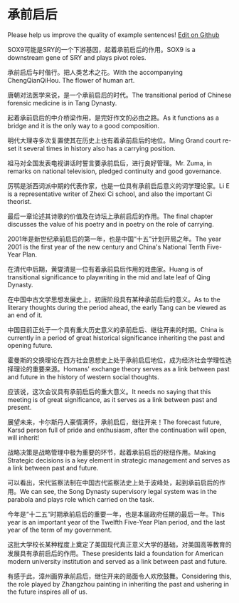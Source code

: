 # 承前启后

Please help us improve the quality of example sentences! [Edit on Github](https://github.com/jiyushe/jiyu-example-sentence-source/blob/main/chinese/chengqianqihou.md)

<p><span class="chinese">SOX9可能是SRY的一个下游基因，起着承前启后的作用。</span><span class="english">SOX9 is a downstream gene of SRY and plays pivot roles.</span></p>

<p><span class="chinese">承前启后与时偕行。把人类艺术之花。</span><span class="english">With the accompanying ChengQianQiHou. The flower of human art.</span></p>

<p><span class="chinese">唐朝对法医学来说，是一个承前启后的时代。</span><span class="english">The transitional period of Chinese forensic medicine is in Tang Dynasty.</span></p>

<p><span class="chinese">起着承前启后的中介桥梁作用，是完好作文的必由之路。</span><span class="english">As it functions as a bridge and it is the only way to a good composition.</span></p>

<p><span class="chinese">明代大理寺多次复置使其在历史上也有着承前启后的地位。</span><span class="english">Ming Grand court re-set it several times in history also has a carrying position.</span></p>

<p><span class="chinese">祖马对全国发表电视讲话时誓言要承前启后，进行良好管理。</span><span class="english">Mr. Zuma, in remarks on national television, pledged continuity and good governance.</span></p>

<p><span class="chinese">厉鹗是浙西词派中期的代表作家，也是一位具有承前启后意义的词学理论家。</span><span class="english">Li E is a representative writer of Zhexi Ci school, and also the important Ci theorist.</span></p>

<p><span class="chinese">最后一章论述其诗歌的价值及在诗坛上承前启后的作用。</span><span class="english">The final chapter discusses the value of his poetry and in poetry on the role of carrying.</span></p>

<p><span class="chinese">2001年是新世纪承前启后的第一年，也是中国“十五”计划开局之年。</span><span class="english">The year 2001 is the first year of the new century and China's National Tenth Five-Year Plan.</span></p>

<p><span class="chinese">在清代中后期，黄燮清是一位有着承前启后作用的戏曲家。</span><span class="english">Huang is of transitional significance to playwriting in the mid and late leaf of Qing Dynasty.</span></p>

<p><span class="chinese">在中国中古文学思想发展史上，初唐阶段具有某种承前启后的意义。</span><span class="english">As to the literary thoughts during the period ahead, the early Tang can be viewed as an end of it.</span></p>

<p><span class="chinese">中国目前正处于一个具有重大历史意义的承前启后、继往开来的时期。</span><span class="english">China is currently in a period of great historical significance inheriting the past and opening future.</span></p>

<p><span class="chinese">霍曼斯的交换理论在西方社会思想史上处于承前启后地位，成为经济社会学理性选择理论的重要来源。</span><span class="english">Homans' exchange theory serves as a link between past and future in the history of western social thoughts.</span></p>

<p><span class="chinese">应该说，这次会议具有承前启后的重大意义。</span><span class="english">It needs no saying that this meeting is of great significance, as it serves as a link between past and present.</span></p>

<p><span class="chinese">展望未来，卡尔斯丹人豪情满怀，承前启后，继往开来！</span><span class="english">The forecast future, Karsd person full of pride and enthusiasm, after the continuation will open, will inherit!</span></p>

<p><span class="chinese">战略决策是战略管理中极为重要的环节，起着承前启后的枢纽作用。</span><span class="english">Making Strategic decisions is a key element in strategic management and serves as a link between past and future.</span></p>

<p><span class="chinese">可以看出，宋代监察法制在中国古代监察法史上处于波峰处，起到承前启后的作用。</span><span class="english">We can see, the Song Dynasty supervisory legal system was in the parabola and plays role which carried on the task.</span></p>

<p><span class="chinese">今年是“十二五”时期承前启后的重要一年，也是本届政府任期的最后一年。</span><span class="english">This year is an important year of the Twelfth Five-Year Plan period, and the last year of the term of my government.</span></p>

<p><span class="chinese">这批大学校长某种程度上奠定了美国现代真正意义大学的基础，对美国高等教育的发展具有承前启后的作用。</span><span class="english">These presidents laid a foundation for American modern university institution and served as a link between past and future.</span></p>

<p><span class="chinese">有感于此，漳州画界承前启后，继住开来的局面令人欢欣鼓舞。</span><span class="english">Considering this, the role played by Zhangzhou painting in inheriting the past and ushering in the future inspires all of us.</span></p>

